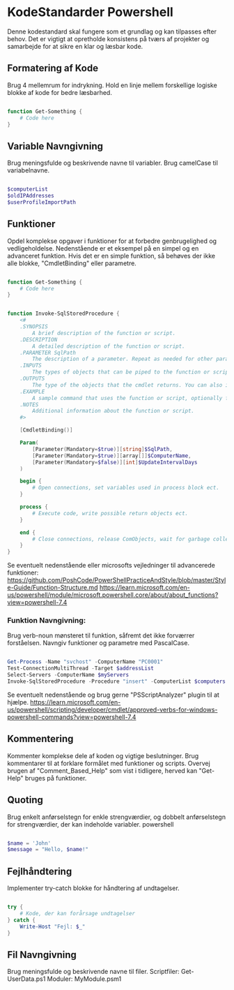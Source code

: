# KodeStandarder Powershell
Denne kodestandard skal fungere som et grundlag og kan tilpasses efter behov.
Det er vigtigt at opretholde konsistens på tværs af projekter og samarbejde for at sikre en klar og læsbar kode.



## Formatering af Kode
Brug 4 mellemrum for indrykning.
Hold en linje mellem forskellige logiske blokke af kode for bedre læsbarhed.

```PowerShell

function Get-Something {
    # Code here
}

```


## Variable Navngivning
Brug meningsfulde og beskrivende navne til variabler.
Brug camelCase til variabelnavne.

```PowerShell

$computerList
$oldIPAddresses
$userProfileImportPath

```

## Funktioner
Opdel komplekse opgaver i funktioner for at forbedre genbrugelighed og vedligeholdelse.
Nedenstående er et eksempel på en simpel og en advanceret funktion.
Hvis det er en simple funktion, så behøves der ikke alle blokke, "CmdletBinding" eller parametre.

```PowerShell

function Get-Something {
    # Code here
}

```

```PowerShell

function Invoke-SqlStoredProcedure {
    <#
    .SYNOPSIS
        A brief description of the function or script.
    .DESCRIPTION 
        A detailed description of the function or script.
    .PARAMETER SqlPath
        The description of a parameter. Repeat as needed for other parameters.
    .INPUTS
        The types of objects that can be piped to the function or script. You can also include a description of the input objects.
    .OUTPUTS
        The type of the objects that the cmdlet returns. You can also include a description of the returned objects.
    .EXAMPLE
        A sample command that uses the function or script, optionally followed by sample output and a description.
    .NOTES
        Additional information about the function or script.
    #>

    [CmdletBinding()]

    Param(
        [Parameter(Mandatory=$true)][string]$SqlPath,
        [Parameter(Mandatory=$true)][array[]]$ComputerName,
        [Parameter(Mandatory=$false)][int]$UpdateIntervalDays
    )

    begin {
        # Open connections, set variables used in process block ect.
    }

    process {
        # Execute code, write possible return objects ect.
    }

    end {
        # Close connections, release ComObjects, wait for garbage collector ect.
    }
}

```

Se eventuelt nedenstående eller microsofts vejledninger til advancerede funktioner:
https://github.com/PoshCode/PowerShellPracticeAndStyle/blob/master/Style-Guide/Function-Structure.md
https://learn.microsoft.com/en-us/powershell/module/microsoft.powershell.core/about/about_functions?view=powershell-7.4


### Funktion Navngivning:
Brug verb-noun mønsteret til funktion, såfremt det ikke forværrer forståelsen.
Navngiv funktioner og parametre med PascalCase.

```PowerShell

Get-Process -Name "svchost" -ComputerName "PC0001"
Test-ConnectionMultiThread -Target $addressList
Select-Servers -ComputerName $myServers
Invoke-SqlStoredProcedure -Procedure "insert" -ComputerList $computers

```

Se eventuelt nedenstående og brug gerne "PSScriptAnalyzer" plugin til at hjælpe.
https://learn.microsoft.com/en-us/powershell/scripting/developer/cmdlet/approved-verbs-for-windows-powershell-commands?view=powershell-7.4



## Kommentering
Kommenter komplekse dele af koden og vigtige beslutninger. Brug kommentarer til at forklare formålet med funktioner og scripts.
Overvej brugen af "Comment_Based_Help" som vist i tidligere, herved kan "Get-Help" bruges på funktioner.


## Quoting
Brug enkelt anførselstegn for enkle strengværdier, og dobbelt anførselstegn for strengværdier, der kan indeholde variabler.
powershell

```PowerShell

$name = 'John'
$message = "Hello, $name!"

```


## Fejlhåndtering
Implementer try-catch blokke for håndtering af undtagelser.

```PowerShell

try {
    # Kode, der kan forårsage undtagelser
} catch {
    Write-Host "Fejl: $_"
}

```
## Fil Navngivning
Brug meningsfulde og beskrivende navne til filer.
Scriptfiler: Get-UserData.ps1
Moduler: MyModule.psm1
